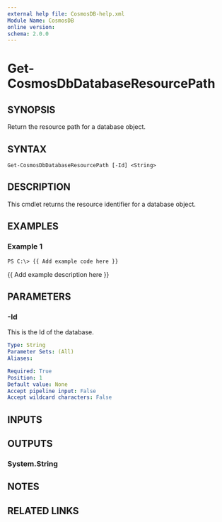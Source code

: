 ```yaml
---
external help file: CosmosDB-help.xml
Module Name: CosmosDB
online version: 
schema: 2.0.0
---
```


# Get-CosmosDbDatabaseResourcePath

## SYNOPSIS
Return the resource path for a database object.

## SYNTAX

```
Get-CosmosDbDatabaseResourcePath [-Id] <String>
```

## DESCRIPTION
This cmdlet returns the resource identifier for a database
object.

## EXAMPLES

### Example 1
```
PS C:\> {{ Add example code here }}
```

{{ Add example description here }}

## PARAMETERS

### -Id
This is the Id of the database.

```yaml
Type: String
Parameter Sets: (All)
Aliases: 

Required: True
Position: 1
Default value: None
Accept pipeline input: False
Accept wildcard characters: False
```

## INPUTS

## OUTPUTS

### System.String

## NOTES

## RELATED LINKS

